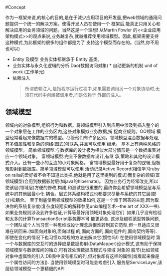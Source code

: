 #Concept

作为一框架来说,的核心的目的,是在于減少应用项目的开发量,把web领域的通用问题提供一个统一的解决方案。使得开发人员在使用一个
框架后,能真正只用关心和解决应用的业务领域的问题。当然这是一个理想!
从Martin Fowler 的<<企业应用架构模式>>的观点来说,业务越复杂,就越推荐使用领域模型。因此,框架需要支持这种模式,为此框架的很多的组件都是为了 支持这个模型而存在的。(当然,你不用也可以)
- Entity 及模型  业务实体都继承于 Entity 基类。
- 业务实体与永久化逻辑的分析 Dao(数据访问对象)  * 自动更新的机制 unit of work (工作单元)
- 依赖注入
  > 所谓依赖注入,是指程序运行过程中,如果需要调用另一个对象协助时,无须在代码中创建被调用者,而是依赖于
外部的注入。

## 领域模型

领域内的对象模型,组织行为和数据。将领域模型引入到应用中涉及到插入整个的一个对象层在工作的业务区内,这些对象模拟业务数据,捕 捉商业规则。OO领域 模型经常看起来像数据库的模型。尽管他们有许多区别。领域模型混合数据与处理,有多值属性和复杂的网络(图式的)联系,并且可以使用 继承。
基本上有两种风格的领域模型。
简单领域模型:与数据库的设计极为相似大部分情形是一个数据库表对应一个领域对象。 富领域模型:完全不像数据库设计,有继 承,策略和其他的设计模式介入。还有一些小的互连的小对象网格。 富领域模型最好用于复杂的逻辑,但极难影射到数据库。简单领域模型可以使用 活动记录Active Record(相信学习ruby on
rails的爱好者不会不知道此类把,他就是用了这里提到的模式)而复杂的领域(富领域模型)会用到数据影射层(如java的hibernate)。
 因为业务行为经常改变,所以使该层(领域层)方便的修改,构建,和测试是很重要的,最终你会希望领域模型层与系统中的其他层最小化
耦合。层式体系结构模式也都要求尽量与系统的其它层(部分)松耦合。
至于到底使用领域模型的效果如何,这是一个难于回答的主题.因为取决你的系统复杂度(复杂度较翔实的解释参见unix编程艺术--the art of XXX一书).
如果业务规则涉及到许多验证,计算等最好用领域对象处理它们. 如果几乎没有检验和太多的计算TransactionScript事务脚本可 能更适合.
这涉及编程范型转换问题,一个团队或个人当习惯一种思维或设计理念后很难转到其它范型,但一旦适应又很难在转回来.(如面向对象的,面向过程 的,面向方面的,面向组件的,面向契约等等).
即使在变化的情况下也习惯以常规的方法去解决它(惯性吗!)
在使用领域模型时 第一个与数据库的交互时的选择应是数据影射(DataMapper)设计模式,这有助于保持领域模型与数据库间的独立,可有效处理数据库模式与领域 对象的 脱节(比如领域对象中虚属性的引入:DB表中没有相应的列,但对象却有这样的属性[或看起来像是一个属性访问的方法]).
当使用领域模型时可能会考虑引入 服务层ServiceLayer,该层给领域模型一个更精细的API
